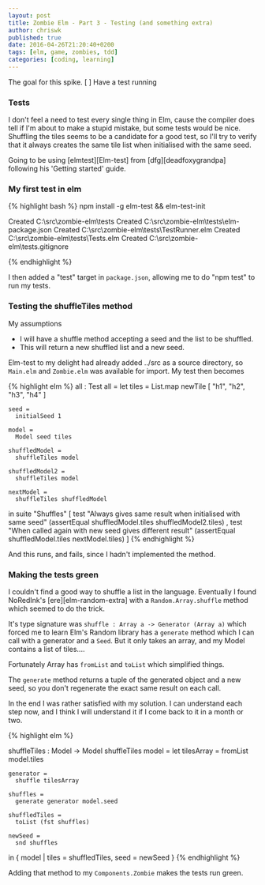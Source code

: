 ```yaml
---
layout: post
title: Zombie Elm - Part 3 - Testing (and something extra)
author: chriswk
published: true
date: 2016-04-26T21:20:40+0200
tags: [elm, game, zombies, tdd]
categories: [coding, learning]
---
```


The goal for this spike.
[ ] Have a test running

### Tests

I don't feel a need to test every single thing in Elm, cause the compiler does tell if I'm about to make a stupid mistake, but some tests would be nice. Shuffling the tiles seems to be a candidate for a good test, so I'll try to verify that it always creates the same tile list when initialised with the same seed.

Going to be using [elmtest][Elm-test] from [dfg][deadfoxygrandpa] following his 'Getting started' guide.

### My first test in elm

{% highlight bash %}
npm install -g elm-test && elm-test-init

Created C:\src\zombie-elm\tests
Created C:\src\zombie-elm\tests\elm-package.json
Created C:\src\zombie-elm\tests\TestRunner.elm
Created C:\src\zombie-elm\tests\Tests.elm
Created C:\src\zombie-elm\tests\.gitignore

{% endhighlight %}

I then added a "test" target in `package.json`, allowing me to do "npm test" to run my tests.

### Testing the shuffleTiles method
My assumptions
- I will have a shuffle method accepting a seed and the list to be shuffled.
- This will return a new shuffled list and a new seed.

Elm-test to my delight had already added ../src as a source directory, so `Main.elm` and `Zombie.elm` was available for import. My test then becomes

{% highlight elm %}
all : Test
all =
  let
    tiles =
      List.map newTile [ "h1", "h2", "h3", "h4" ]

    seed =
      initialSeed 1

    model =
      Model seed tiles

    shuffledModel =
      shuffleTiles model

    shuffledModel2 =
      shuffleTiles model

    nextModel =
      shuffleTiles shuffledModel
  in
    suite
      "Shuffles"
      [ test "Always gives same result when initialised with same seed" (assertEqual shuffledModel.tiles shuffledModel2.tiles)
      , test "When called again with new seed gives different result" (assertEqual shuffledModel.tiles nextModel.tiles)
      ]
{% endhighlight %}

And this runs, and fails, since I hadn't implemented the method.

### Making the tests green

I couldn't find a good way to shuffle a list in the language.
Eventually I found NoRedInk's [ere][elm-random-extra] with a `Random.Array.shuffle` method which seemed to do the trick.

It's type signature was `shuffle : Array a -> Generator (Array a)` which forced me to learn Elm's Random library has a `generate` method which I can call with a generator and a `Seed`.
But it only takes an array, and my Model contains a list of tiles....

Fortunately Array has `fromList` and `toList` which simplified things.

The `generate` method returns a tuple of the generated object and a new seed, so you don't regenerate the exact same result on each call.

In the end I was rather satisfied with my solution. I can understand each step now, and I think I will understand it if I come back to it in a month or two.

{% highlight elm %}

shuffleTiles : Model -> Model
shuffleTiles model =
  let
    tilesArray =
      fromList model.tiles

    generator =
      shuffle tilesArray

    shuffles =
      generate generator model.seed

    shuffledTiles =
      toList (fst shuffles)

    newSeed =
      snd shuffles
  in
    { model | tiles = shuffledTiles, seed = newSeed }
{% endhighlight %}

Adding that method to my `Components.Zombie` makes the tests run green.

[ere]:http://package.elm-lang.org/packages/NoRedInk/elm-random-extra/2.1.1/
